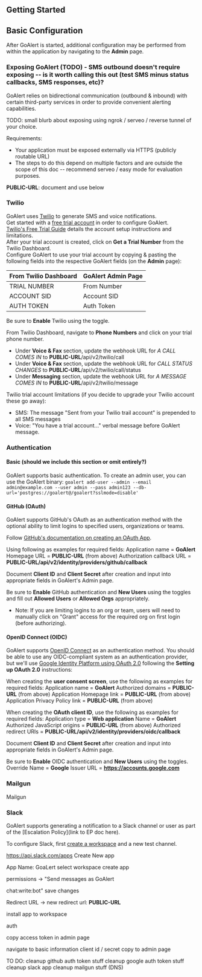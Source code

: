 ## Getting Started

## Basic Configuration

After GoAlert is started, additional configuration may be performed from within the application by navigating to the **Admin** page.

### Exposing GoAlert (TODO) - SMS outbound doesn't require exposing -- is it worth calling this out (test SMS minus status callbacks, SMS responses, etc)?

GoAlert relies on bidirectional communication (outbound & inbound) with certain third-party services in order to provide convenient alerting capabilities.

TODO: small blurb about exposing using ngrok / serveo / reverse tunnel of your choice.

Requirements:

- Your application must be exposed externally via HTTPS (publicly routable URL)
- The steps to do this depend on multiple factors and are outside the scope of this doc -- recommend serveo / easy mode for evaluation purposes.

**PUBLIC-URL**: document and use below

### Twilio

GoAlert uses [Twilio](https://www.twilio.com/) to generate SMS and voice notifications.  
Get started with a [free trial account](https://www.twilio.com/try-twilio) in order to configure GoAlert.  
[Twilio's Free Trial Guide](https://support.twilio.com/hc/en-us/articles/223136107-How-does-Twilio-s-Free-Trial-work-) details the account setup instructions and limitations.  
After your trial account is created, click on **Get a Trial Number** from the Twilio Dashboard.  
Configure GoAlert to use your trial account by copying & pasting the following fields into the respective GoAlert fields (on the **Admin** page):

| From Twilio Dashboard | GoAlert Admin Page |
| --------------------- | ------------------ |
| TRIAL NUMBER          | From Number        |
| ACCOUNT SID           | Account SID        |
| AUTH TOKEN            | Auth Token         |

Be sure to **Enable** Twilio using the toggle.

From Twilio Dashboard, navigate to **Phone Numbers** and click on your trial phone number.

- Under **Voice & Fax** section, update the webhook URL for _A CALL COMES IN_ to **PUBLIC-URL**/api/v2/twilio/call
- Under **Voice & Fax** section, update the webhook URL for _CALL STATUS CHANGES_ to **PUBLIC-URL**/api/v2/twilio/call/status
- Under **Messaging** section, update the webhook URL for _A MESSAGE COMES IN_ to **PUBLIC-URL**/api/v2/twilio/message

Twilio trial account limitations (if you decide to upgrade your Twilio account these go away):

- SMS: The message "Sent from your Twilio trail account" is prepended to all SMS messages
- Voice: "You have a trial account..." verbal message before GoAlert message.

### Authentication

#### Basic (should we include this section or omit entirely?)

GoAlert supports basic authentication. To create an admin user, you can use the GoAlert binary:
`goalert add-user --admin --email admin@example.com --user admin --pass admin123 --db-url='postgres://goalert@/goalert?sslmode=disable'`

#### GitHub (OAuth)

GoAlert supports GitHub's OAuth as an authentication method with the optional ability to limit logins to specified users, organizations or teams.

Follow [GitHub's documentation on creating an OAuth App](https://developer.github.com/apps/building-oauth-apps/creating-an-oauth-app/).

Using following as examples for required fields:
Application name = **GoAlert**
Homepage URL = **PUBLIC-URL** (from above)
Authorization callback URL = **PUBLIC-URL/api/v2/identity/providers/github/callback**

Document **Client ID** and **Client Secret** after creation and input into appropriate fields in GoAlert's Admin page.

Be sure to **Enable** GitHub authentication and **New Users** using the toggles and fill out **Allowed Users** or **Allowed Orgs** appropriately.

- Note: If you are limiting logins to an org or team, users will need to manually click on "Grant" access for the required org on first login (before authorizing).

#### OpenID Connect (OIDC)

GoAlert supports [OpenID Connect](https://openid.net/connect/) as an authentication method. You should be able to use any OIDC-compliant system as an authentication provider, but we'll use [Google Identity Platform using OAuth 2.0](https://developers.google.com/identity/protocols/OpenIDConnect) following the **Setting up OAuth 2.0** instructions:

When creating the **user consent screen**, use the following as examples for required fields:
Application name = **GoAlert**
Authorized domains = **PUBLIC-URL** (from above)
Application Homepage link = **PUBLIC-URL** (from above)
Application Privacy Policy link = **PUBLIC-URL** (from above)

When creating the **OAuth client ID**, use the following as examples for required fields:
Application type = **Web application**
Name = **GoAlert**
Authorized JavaScript origins = **PUBLIC-URL** (from above)
Authorized redirect URIs = **PUBLIC-URL/api/v2/identity/providers/oidc/callback**

Document **Client ID** and **Client Secret** after creation and input into appropriate fields in GoAlert's Admin page.

Be sure to **Enable** OIDC authentication and **New Users** using the toggles.
Override Name = **Google**
Issuer URL = **https://accounts.google.com**

### Mailgun

Mailgun

### Slack

GoAlert supports generating a notification to a Slack channel or user as part of the [Escalation Policy](link to EP doc here).

To configure Slack, first [create a workspace](https://slack.com/create#email) and a new test channel.

https://api.slack.com/apps
Create New app

App Name: GoaLert
select workspace
create app

permissions -> "Send messages as GoAlert

chat:write:bot" save changes

Redirect URL -> new redirect url: **PUBLIC-URL**

install app to workspace

auth

copy access token in admin page

navigate to basic information
client id / secret
copy to admin page

TO DO:
cleanup github auth token stuff
cleanup google auth token stuff
cleanup slack app
cleanup mailgun stuff (DNS)

